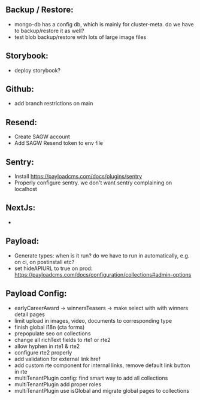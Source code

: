 Backup / Restore:
-----------------
- mongo-db has a config db, which is mainly for cluster-meta. do we have to backup/restore it as well?
- test blob backup/restore with lots of large image files

Storybook:
----------
- deploy storybook?

Github:
-------
- add branch restrictions on main

Resend:
-------
- Create SAGW account
- Add SAGW Resend token to env file

Sentry:
-------
- Install https://payloadcms.com/docs/plugins/sentry 
- Properly configure sentry. we don't want sentry complaining on localhost

NextJs:
-------
-

Payload:
--------
- Generate types: when is it run? do we have to run in automatically, e.g. on ci, on postinstall etc?
- set hideAPIURL to true on prod: https://payloadcms.com/docs/configuration/collections#admin-options

Payload Config:
--------
- earlyCareerAward -> winnersTeasers -> make select with with winners detail pages
- limit upload in images, video, documents to corresponding type
- finish global i18n (cta forms)
- prepopulate seo on collections
- change all richText fields to rte1 or rte2
- allow hyphen in rte1 & rte2
- configure rte2 properly
- add validation for external link href
- add custom rte component for internal links, remove default link button in rte
- multiTenantPlugin config: find smart way to add all collections
- multiTenantPlugin add proper roles
- multiTenantPlugin use isGlobal and migrate global pages to collections